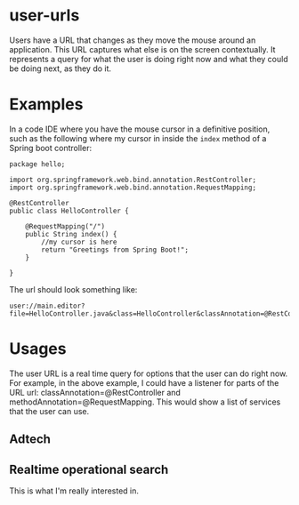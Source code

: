 # user-urls

Users have a URL that changes as they move the mouse around an application. This URL captures what else is on the screen contextually. It represents a query for what the user is doing right now and what they could be doing next, as they do it.

# Examples

In a code IDE where you have the mouse cursor in a definitive position, such as the following where my cursor in inside the `index` method of a Spring boot controller:

```
package hello;

import org.springframework.web.bind.annotation.RestController;
import org.springframework.web.bind.annotation.RequestMapping;

@RestController
public class HelloController {

    @RequestMapping("/")
    public String index() {
        //my cursor is here
        return "Greetings from Spring Boot!"; 
    }

}
```
The url should look something like:
```
user://main.editor?file=HelloController.java&class=HelloController&classAnnotation=@RestController&method=index&methodAnnotation=@RequestMapping("/")
```

# Usages

The user URL is a real time query for options that the user can do right now. For example, in the above example, I could have a listener for parts of the URL url: classAnnotation=@RestController and methodAnnotation=@RequestMapping. This would show a list of services that the user can use.

## Adtech

## Realtime operational search

This is what I'm really interested in.
